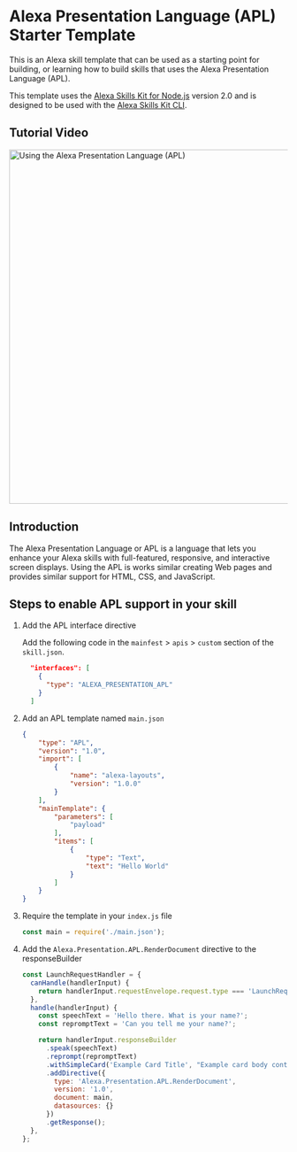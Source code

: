 # Alexa Presentation Language (APL) Starter Template

This is an Alexa skill template that can be used as a starting point for building, or learning how to build skills that uses the Alexa Presentation Language (APL). 

This template uses the [Alexa Skills Kit for Node.js](https://github.com/alexa/alexa-skills-kit-sdk-for-nodejs) version 2.0 and is designed to be used with the [Alexa Skills Kit CLI](https://developer.amazon.com/docs/smapi/ask-cli-intro.html).

## Tutorial Video

<a href="https://youtu.be/pY3XUkvbEIs" border=0><img src="https://i.ytimg.com/vi/pY3XUkvbEIs/sddefault.jpg" alt="Using the Alexa Presentation Language (APL)" width="640"/></a>

## Introduction

The Alexa Presentation Language or APL is a language that lets you enhance your Alexa skills with full-featured, responsive, and interactive screen displays. Using the APL is works similar creating Web pages and provides similar support for HTML, CSS, and JavaScript.

## Steps to enable APL support in your skill

1. Add the APL interface directive

    Add the following code in the `mainfest` > `apis` > `custom` section of the `skill.json`.

    ```json
      "interfaces": [
        {
          "type": "ALEXA_PRESENTATION_APL"
        }
      ]
    ```

2. Add an APL template named `main.json`

    ```json
    {
        "type": "APL",
        "version": "1.0",
        "import": [
            {
                "name": "alexa-layouts",
                "version": "1.0.0"
            }
        ],
        "mainTemplate": {
            "parameters": [
                "payload"
            ],
            "items": [
                {
                    "type": "Text",
                    "text": "Hello World"
                }
            ]
        }
    }
    ```

3. Require the template in your `index.js` file

    ```javascript
    const main = require('./main.json');
    ```

4. Add the `Alexa.Presentation.APL.RenderDocument` directive to the responseBuilder

    ```javascript
    const LaunchRequestHandler = {
      canHandle(handlerInput) {
        return handlerInput.requestEnvelope.request.type === 'LaunchRequest';
      },
      handle(handlerInput) {
        const speechText = 'Hello there. What is your name?';
        const repromptText = 'Can you tell me your name?';

        return handlerInput.responseBuilder
          .speak(speechText)
          .reprompt(repromptText)
          .withSimpleCard('Example Card Title', "Example card body content.")
          .addDirective({
            type: 'Alexa.Presentation.APL.RenderDocument',
            version: '1.0',
            document: main,
            datasources: {}
          })
          .getResponse();
      },
    };
    ```